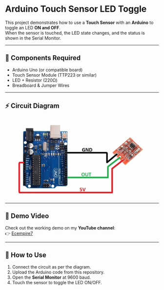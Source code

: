 # Arduino Touch Sensor LED Toggle  

This project demonstrates how to use a **Touch Sensor** with an **Arduino** to toggle an LED **ON and OFF**.  
When the sensor is touched, the LED state changes, and the status is shown in the Serial Monitor.  

---

## 🔧 Components Required
- Arduino Uno (or compatible board)  
- Touch Sensor Module (TTP223 or similar)  
- LED + Resistor (220Ω)  
- Breadboard & Jumper Wires  

---

## ⚡ Circuit Diagram
![Circuit Diagram](TTP223_sensor.jpg)  


---

## 🎥 Demo Video
Check out the working demo on my **YouTube channel**:  
👉 [Ecempire7](https://www.youtube.com/@Ecempire7)  

---

## 🚀 How to Use
1. Connect the circuit as per the diagram.  
2. Upload the Arduino code from this repository.  
3. Open the **Serial Monitor** at 9600 baud.  
4. Touch the sensor to toggle the LED ON/OFF.  



